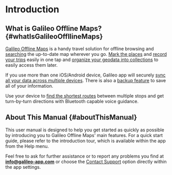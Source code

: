 # Introduction

## What is Galileo Offline Maps? {#whatIsGalileoOffllineMaps}

[Galileo Offline Maps](https://galileo-app.com) is a handy travel solution for offline browsing and [searching](02-features.md#search) the up-to-date map wherever you go. [Mark the places](02-features.md#bookmarks) and [record your trips](02-features.md#GPSTracks) easily in one tap and [organize your geodata into collections](02-features.md#collections) to easily access them later.

If you use more than one iOS/Android device, Galileo app will securely [sync all your data across multiple devices](03-settings.md#sync). There is also a [backup feature](03-settings.md#dataBackup) to save all of your information.

Use your device to [find the shortest routes](02-features.md#navigation) between multiple stops and get turn-by-turn directions with Bluetooth capable voice guidance.

## About This Manual {#aboutThisManual}

This user manual is designed to help you get started as quickly as possible by introducing you to Galileo Offline Maps' main features. For a quick start guide, please refer to the introduction tour, which is available within the app from the Help menu.

Feel free to ask for further assistance or to report any problems you find at **info@galileo-app.com** or choose the [Contact Support](03-settings.md#Help) option directly within the app settings.

